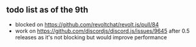 ## todo list as of the 9th

- blocked on https://github.com/revoltchat/revolt.js/pull/84
- work on https://github.com/discordjs/discord.js/issues/9645 after 0.5 releases
  as it's not blocking but would improve performance
